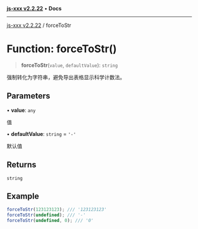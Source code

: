 [**js-xxx v2.2.22**](../README.md) • **Docs**

***

[js-xxx v2.2.22](../README.md) / forceToStr

# Function: forceToStr()

> **forceToStr**(`value`, `defaultValue`): `string`

强制转化为字符串，避免导出表格显示科学计数法。

## Parameters

• **value**: `any`

值

• **defaultValue**: `string` = `'-'`

默认值

## Returns

`string`

## Example

```ts
forceToStr(123123123); /// '123123123'
forceToStr(undefined); /// '-'
forceToStr(undefined, 0); /// '0'
```
